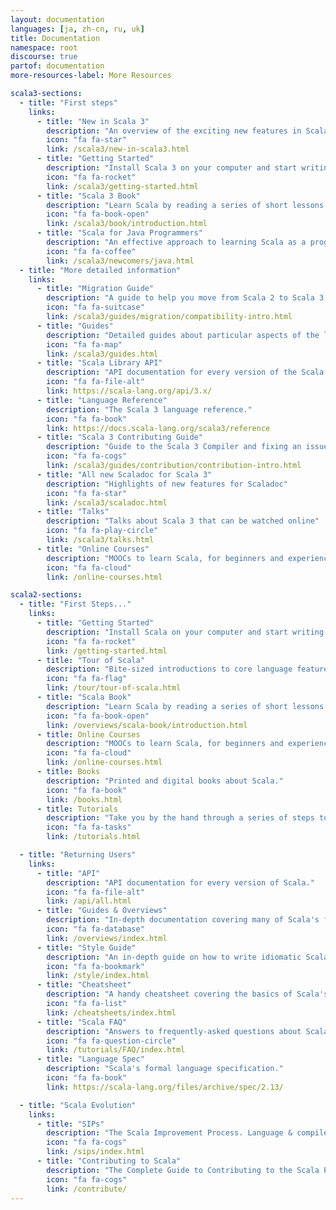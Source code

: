 ```yaml
---
layout: documentation
languages: [ja, zh-cn, ru, uk]
title: Documentation
namespace: root
discourse: true
partof: documentation
more-resources-label: More Resources

scala3-sections:
  - title: "First steps"
    links:
      - title: "New in Scala 3"
        description: "An overview of the exciting new features in Scala 3."
        icon: "fa fa-star"
        link: /scala3/new-in-scala3.html
      - title: "Getting Started"
        description: "Install Scala 3 on your computer and start writing some Scala code!"
        icon: "fa fa-rocket"
        link: /scala3/getting-started.html
      - title: "Scala 3 Book"
        description: "Learn Scala by reading a series of short lessons."
        icon: "fa fa-book-open"
        link: /scala3/book/introduction.html
      - title: "Scala for Java Programmers"
        description: "An effective approach to learning Scala as a programmer with the Java background."
        icon: "fa fa-coffee"
        link: /scala3/newcomers/java.html
  - title: "More detailed information"
    links:
      - title: "Migration Guide"
        description: "A guide to help you move from Scala 2 to Scala 3."
        icon: "fa fa-suitcase"
        link: /scala3/guides/migration/compatibility-intro.html
      - title: "Guides"
        description: "Detailed guides about particular aspects of the language."
        icon: "fa fa-map"
        link: /scala3/guides.html
      - title: "Scala Library API"
        description: "API documentation for every version of the Scala 3 standard library."
        icon: "fa fa-file-alt"
        link: https://scala-lang.org/api/3.x/
      - title: "Language Reference"
        description: "The Scala 3 language reference."
        icon: "fa fa-book"
        link: https://docs.scala-lang.org/scala3/reference
      - title: "Scala 3 Contributing Guide"
        description: "Guide to the Scala 3 Compiler and fixing an issue"
        icon: "fa fa-cogs"
        link: /scala3/guides/contribution/contribution-intro.html
      - title: "All new Scaladoc for Scala 3"
        description: "Highlights of new features for Scaladoc"
        icon: "fa fa-star"
        link: /scala3/scaladoc.html
      - title: "Talks"
        description: "Talks about Scala 3 that can be watched online"
        icon: "fa fa-play-circle"
        link: /scala3/talks.html
      - title: "Online Courses"
        description: "MOOCs to learn Scala, for beginners and experienced programmers."
        icon: "fa fa-cloud"
        link: /online-courses.html

scala2-sections:
  - title: "First Steps..."
    links:
      - title: "Getting Started"
        description: "Install Scala on your computer and start writing some Scala code!"
        icon: "fa fa-rocket"
        link: /getting-started.html
      - title: "Tour of Scala"
        description: "Bite-sized introductions to core language features."
        icon: "fa fa-flag"
        link: /tour/tour-of-scala.html
      - title: "Scala Book"
        description: "Learn Scala by reading a series of short lessons."
        icon: "fa fa-book-open"
        link: /overviews/scala-book/introduction.html
      - title: Online Courses
        description: "MOOCs to learn Scala, for beginners and experienced programmers."
        icon: "fa fa-cloud"
        link: /online-courses.html
      - title: Books
        description: "Printed and digital books about Scala."
        icon: "fa fa-book"
        link: /books.html
      - title: Tutorials
        description: "Take you by the hand through a series of steps to create Scala applications."
        icon: "fa fa-tasks"
        link: /tutorials.html

  - title: "Returning Users"
    links:
      - title: "API"
        description: "API documentation for every version of Scala."
        icon: "fa fa-file-alt"
        link: /api/all.html
      - title: "Guides & Overviews"
        description: "In-depth documentation covering many of Scala's features."
        icon: "fa fa-database"
        link: /overviews/index.html
      - title: "Style Guide"
        description: "An in-depth guide on how to write idiomatic Scala code."
        icon: "fa fa-bookmark"
        link: /style/index.html
      - title: "Cheatsheet"
        description: "A handy cheatsheet covering the basics of Scala's syntax."
        icon: "fa fa-list"
        link: /cheatsheets/index.html
      - title: "Scala FAQ"
        description: "Answers to frequently-asked questions about Scala."
        icon: "fa fa-question-circle"
        link: /tutorials/FAQ/index.html
      - title: "Language Spec"
        description: "Scala's formal language specification."
        icon: "fa fa-book"
        link: https://scala-lang.org/files/archive/spec/2.13/

  - title: "Scala Evolution"
    links:
      - title: "SIPs"
        description: "The Scala Improvement Process. Language & compiler evolution."
        icon: "fa fa-cogs"
        link: /sips/index.html
      - title: "Contributing to Scala"
        description: "The Complete Guide to Contributing to the Scala Project"
        icon: "fa fa-cogs"
        link: /contribute/
---
```

